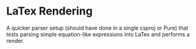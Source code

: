# LaTex Rendering

A quicker parser setup (should have done in a single csproj or Pure) that tests parsing simple equation-like expressions into LaTex and performs a render.